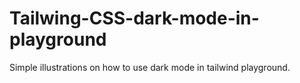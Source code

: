 # Tailwing-CSS-dark-mode-in-playground
Simple illustrations on how to use dark mode in tailwind playground.
